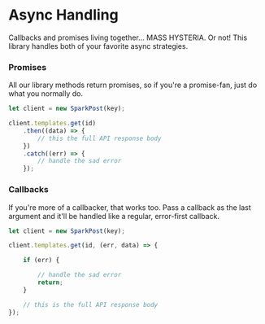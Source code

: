# Async Handling

Callbacks and promises living together... MASS HYSTERIA. Or not! This library handles both of your favorite async strategies.

### Promises

All our library methods return promises, so if you're a promise-fan, just do what you normally do.

```javascript
let client = new SparkPost(key);

client.templates.get(id)
    .then((data) => {
        // this the full API response body
    })
    .catch((err) => {
        // handle the sad error
    });
```

### Callbacks

If you're more of a callbacker, that works too. Pass a callback as the last argument and it'll be handled like a regular, error-first callback.

```javascript
let client = new SparkPost(key);

client.templates.get(id, (err, data) => {

    if (err) {

        // handle the sad error
        return;
    }

    // this is the full API response body
});
```
